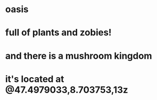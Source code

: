 # oasis
# full of plants and zobies!
# and there is a mushroom kingdom
# it's located at @47.4979033,8.703753,13z
